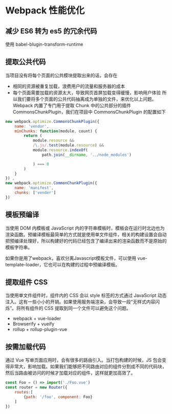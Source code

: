 # Webpack 性能优化
## 减少 ES6 转为 es5 的冗余代码
使用 babel-blugin-transform-runtime 
## 提取公共代码
当项目没有将每个页面的公共模块提取出来的话，会存在
- 相同的资源被重复加载，浪费用户的流量和服务器的成本
- 每个页面需要加载的资源太大，导致网页首屏加载变得缓慢，影响用户体验
所以我们要将多个页面的公共代码抽离成为单独的文件，来优化以上问题。Webpack 内置了专门用于提取 Chunk 中的公共部分的插件 CommonsChunkPlugin，我们在项目中 CommonsChunkPlugin 的配置如下
~~~javascript
new webpack.optimize.CommonsChunkPlugin({
    name: 'vendor',
    minChunks: function(module, count) {
        return (
            module.resource &&
            /\.js/.test(module.resource) && 
            module.resource.indexOf(
                path.join(__dirname, '../node_modules')

            ) === 0
        )
    }
}) ,
new webpack.optimize.CommonChunkPlugin({
    name: 'manifest',
    chunks: ['vender']
})
~~~
## 模板预编译
当使用 DOM 内模板或 JavaScript 内的字符串模板时，模板会在运行时北边也为渲染函数。预编译模板最简单的方式就是使用单文件组件，相关的构建设置会自动把预编译处理好，所以构建好的代码已经包含了编译出来的渲染函数而不是原始的模板字符串。

如果你是用了webpack，喜欢分离Javascript模板文件，可以使用 vue-template-loader，它也可以在构建的过程中预编译模板。
## 提取组件 CSS 
当使用单文件组件时，组件内的 CSS 会以 style 标签的方式通过 JavaScript 动态注入。这有一些小小的开销。如果使用服务端渲染，会导致一段“无样式内容闪烁”。将所有组件的 CSS 提取到同一个文件可以避免这个问题。
- webpack + vue-loader
- Browserify + vueify
- rollup + rollup-plugin-vue
## 按需加载代码
通过 Vue 写单页面应用时，会有很多的路由引入。当打包构建的时候，JS 包会变得非常大，影响加载。如果我们能够把不同路由对应的组件分割成不同的代码块，然后当路由被访问的时候才加载对应的组件，这样就更加高效了。
~~~javascript
const Foo = () => import('./Foo.vue')
const router = new Router({
    routes:[
        {path: '/foo', component: Foo}
    ]
}) 
~~~